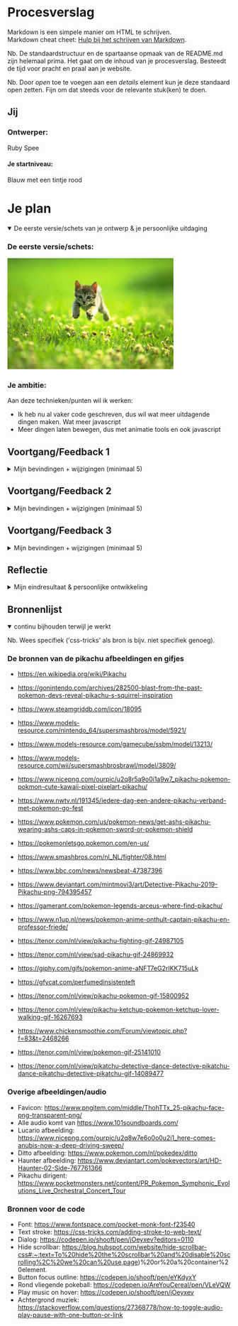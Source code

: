 # Procesverslag
Markdown is een simpele manier om HTML te schrijven.  
Markdown cheat cheet: [Hulp bij het schrijven van Markdown](https://github.com/adam-p/markdown-here/wiki/Markdown-Cheatsheet).

Nb. De standaardstructuur en de spartaanse opmaak van de README.md zijn helemaal prima. Het gaat om de inhoud van je procesverslag. Besteedt de tijd voor pracht en praal aan je website.

Nb. Door *open* toe te voegen aan een *details* element kun je deze standaard open zetten. Fijn om dat steeds voor de relevante stuk(ken) te doen.




## Jij

### Ontwerper:
Ruby Spee

#### Je startniveau:
Blauw met een tintje rood




# Je plan

<details open>
  <summary>De eerste versie/schets van je ontwerp & je persoonlijke uitdaging</summary>

  ### De eerste versie/schets:
  <img src="readme-images/dummy-plaatje.jpg" width="375px" alt="eerste versie/schets">


  ### Je ambitie: 
  Aan deze technieken/punten wil ik werken:
  - Ik heb nu al vaker code geschreven, dus wil wat meer uitdagende dingen maken. Wat meer javascript
  - Meer dingen laten bewegen, dus met animatie tools en ook javascript
 
</details>




## Voortgang/Feedback 1

<details>
  <summary>Mijn bevindingen + wijzigingen (minimaal 5)</summary>

  ### Feedback:
  De feedback die ik van Xavier heb gekregen:
  - Aangezien je de pokemon in het midden ziet met allemaal pokeballen eromheen past het volledig bij dit onderwerp en niet bij iets anders
  - Een uniek kenmerk zijn de pokeballen
  - Misschien leuk dat als  je op de pokemon klikt dat hij dan gaat springen of dat hij een bliksemschicht achter laat
  - Misschien is het leuk om de pokemonball vast te kunnen pakken en naar de pokemon te kunnen gooien
  - Progressive disclosure is toegepast aangezien je eerst een overzicht ziet en later pas de details

  ### Wijzegingen:
  Dit is nog echt mijn eerste schets, dus ik moet alles nog veel beter uitwerken. Voor nu zit alles nog in mijn hoofd alleen, dus moet even of betere schetsen maken of beginnen met code zodat ik goed mijn idee kan overbrengen. 

</details>




## Voortgang/Feedback 2

<details>
  <summary>Mijn bevindingen + wijzigingen (minimaal 5)</summary>
  
  Ik moet nog de paaseieren toevoegen. Dat lukt nog niet, dus dat ga ik deze les vragen aan Sanne. Ik wil graag dat er een pokemon van rechts naar links gaat, onderin het beeld, maar de image wilt niet mee werken. Ik kreeg als feedback dat ik geluid kan gebruiken voor de buttons. Dat wilde ik al gaan doen, dus fijn dat iemand anders ook dat idee heeft. Tijdens de les kregen we een voorbeeld met een pop-up die je krijgt als je de pagina opent en dat er dan een geluidje komt als je erop klikt. Dat wilde ik gaan doen en dat je dan of Pikachu hoort of de titel song van Pokemon. Wat ook een goed punt was, was dat ik soms af en toe nog px gebruik en dat ik beter em of procenten kan gebruiken, dus dat ga ik nog even omrekenen en er em van maken. 

</details>




## Voortgang/Feedback 3

<details>
  <summary>Mijn bevindingen + wijzigingen (minimaal 5)</summary>
  
  ### Bevinding 1:
  Omschrijving van wat er nog niet orde was (tekst en afbeeding(en)).

  #### oplossing:
  Beschrijving hoe je het hebt hebt opgelost of als het niet gelukt is hoe je het zou oplossen (tekst en afbeeding(en)).



  ### Bevinding 2:
  Omschrijving van wat er nog niet orde was (tekst en afbeeding(en)).

  #### oplossing:
  Beschrijving hoe je het hebt hebt opgelost of als het niet gelukt is hoe je het zou oplossen (tekst en afbeeding(en)).



  ### Bevinding 3:
  ...

</details>




## Reflectie

<details>
  <summary>Mijn eindresultaat & persoonlijke ontwikkeling</summary>

  ### Je uitkomst - karakteristiek screenshot(s):
  <img src="readme-images/dummy-plaatje.jpg" width="375px" alt="final ontwerp">


  ### Dit ging goed/Heb ik geleerd: 
  Ik moest in het begin weer heel erg inkomen in het code schrijven. Had het al een tijdje niet meer gedaan, dus moest veel googlen in het begin. Maar na 1 lesje zat dat er wel weer in en ging het opzich wel gemakkelijk. Ik heb ook veel gehaald uit de vorige opdrachten die ik bij Frontend afgelopen jaren heb gedaan, want daar werkte we ook met animaties, custom properties, fonts importeren, veel javescript, dus ik kon nog heel veel halen uit vorige opdrachten. Ik wilde dit keer wat meer proberen, dus niet alleen animaties, maar ook bijvoorbeeld geluid en proberen wat moeilijkere javascript te gebruiken. Al vind ik het nog steeds lastig om eigen javascript te schrijven, weet nooit precies te volgorde van hoe je het moet schrijven. Uiteindelijk snap ik wel wat er staat in code taal, maar het zelf schrijven is nog een dingetje. Daarom heb ik ook hulp daarbij gevraagd aan Sanne en Sam. Het leukste wat ik het geleerd is hoe je een geluidje toevoegt aan een hover, dat maakt het meteen wat leuker en interactief en de code om een image te laten verschijnen als je op een button klikt. 

  <img src="readme-images/code-pikachu.png" width="375px" alt="bummer">


  ### Dit was lastig/Is niet gelukt:
  Wat ik ook al hierboven zei, is dat ik het nog steeds lastig vind om zelf code in javascript te schrijven, snap nog steeds niet helemaal wat dan de volgorde is. Ik begrijp de code wel en wat er staat. Net als de code om de Pikachu images te laten verschijnen door middel van een button, die code heeft Sanne geschreven, maar snap wel wat er staat, maar zelf had ik hier niet op gekomen.
  Wat ik heel graag nog had willen toevoegen is een pop-up met informatie over Pikachu, bijvoorbeeld over welke game of seizoen het dan gaat, wie de maker is, leuke weetjes etc. Ik had al alles bijna helemaal af toen ik met dat idee kwam en heb verschillende manier gevonden om dat te doen, dus pop-up, maar bij alle manieren moest ik al mijn geschreven code (mijn volledige html en javascript) helemaal aanpassen. Dat vond ik wat te veel werk en ik wilde ook niet dat de code het niet meer deed. Tuurlijk had ik dan de back-up van Github nog, maar ja, wilde het niet verpesten. Wat ik onder andere wilde proberen is een button on de Pikachu image en als je daar op klikt, komt er informatie tevoorschijn. Alleen ik wist eigenlijk totaal niet hoe ik dat zou moeten doen, want wist niet of je met 1 button, verschillende pop-ups kon laten zien. Een andere manier was een dialog te gebruiken, net als bij m'n begin scherm, alleen dan moest ik al mijn code herschrijven. De laatste manier had ik met Maxime gesprokken, want zij had ook pop-ups gebruikt in haar Mario spelletje en die vond ik er echt goed uitzien. Zij had gebruik gemaakt van een div met daarin dat de informatie en als je op de image klikt, kwam de pop-up tevoorschijn. Alleen hier was het ook weer zo, dat ik dan alles moest herschrijven. Dus dat is me helaas niet gelukt, maar wel goed voor de volgende keer, dat ik goed moet nadenken over mijn idee en wat ik wil maken en dat ik niet op het laatste moment iets wil toevoegen, waardoor ik alles opnieuw mag gaan schrijven.
  Ik heb ook altijd als ik met code ga werken, dat ik dan echt de grootste idee heb voor de opdracht, maar dan moet ik ook nog die ideeën uitvoeren en dat is vaak het lastige. Ook voor deze opdracht. Ik had nog best wel wat idee, vooral in het begin, maar meeste heb ik niet uitgevoerd, want geen IDEE hoe dat moet. Ik wilde bijvoorbeeld dat je op een pokeball klikt (dus de button waar je op klikt en dat je dan Pikachu krijgt te zien) en dan ie dan veranderd naar een open pokeball, alsof Pikachu eruit is gekomen. En daarbij wilde ik ook dat je dan een flits ziet, net zoals bij een echte pokeball, dus dat je scherm even wit wordt. Uteindelijk heb ik het maar bij een idee gehouden, want heb wel gegoogled naar bijvoorbeeld die licht flits, maar vond helemaal niks. Ja, hoe je een image laat flitsen, maar niet je hele scherm. 

  <img src="readme-images/pokeball.png" width="375px" alt="bummer">
</details>




## Bronnenlijst

<details open>
<summary>continu bijhouden terwijl je werkt</summary>

Nb. Wees specifiek ('css-tricks' als bron is bijv. niet specifiek genoeg).

### De bronnen van de pikachu afbeeldingen en gifjes
- https://en.wikipedia.org/wiki/Pikachu 
- https://gonintendo.com/archives/282500-blast-from-the-past-pokemon-devs-reveal-pikachu-s-squirrel-inspiration
- https://www.steamgriddb.com/icon/18095
- https://www.models-resource.com/nintendo_64/supersmashbros/model/5921/
- https://www.models-resource.com/gamecube/ssbm/model/13213/
- https://www.models-resource.com/wii/supersmashbrosbrawl/model/3809/
- https://www.nicepng.com/ourpic/u2q8r5a9o0i1a9w7_pikachu-pokemon-pokmon-cute-kawaii-pixel-pixelart-pikachu/
- https://www.nwtv.nl/191345/iedere-dag-een-andere-pikachu-verband-met-pokemon-go-fest
- https://www.pokemon.com/us/pokemon-news/get-ashs-pikachu-wearing-ashs-caps-in-pokemon-sword-or-pokemon-shield
- https://pokemonletsgo.pokemon.com/en-us/
- https://www.smashbros.com/nl_NL/fighter/08.html
- https://www.bbc.com/news/newsbeat-47387396
- https://www.deviantart.com/mintmovi3/art/Detective-Pikachu-2019-Pikachu-png-794395457
- https://gamerant.com/pokemon-legends-arceus-where-find-pikachu/
- https://www.n1up.nl/news/pokemon-anime-onthult-captain-pikachu-en-professor-friede/

- https://tenor.com/nl/view/pikachu-fighting-gif-24987105
- https://tenor.com/nl/view/sad-pikachu-gif-24869932
- https://giphy.com/gifs/pokemon-anime-aNFT7eG2rIKK715uLk
- https://gfycat.com/perfumedinsistenteft
- https://tenor.com/nl/view/pikachu-pokemon-gif-15800952
- https://tenor.com/nl/view/pikachu-ketchup-pokemon-ketchup-lover-walking-gif-16267693
- https://www.chickensmoothie.com/Forum/viewtopic.php?f=83&t=2468266
- https://tenor.com/nl/view/pokemon-gif-25141010
- https://tenor.com/nl/view/pikatchu-detective-dance-detective-pikatchu-dance-pikatchu-detective-pikatchu-gif-14089477

### Overige afbeeldingen/audio
- Favicon: https://www.pngitem.com/middle/ThohTTx_25-pikachu-face-png-transparent-png/
- Alle audio komt van https://www.101soundboards.com/
- Lucario afbeelding: https://www.nicepng.com/ourpic/u2q8w7e6o0o0u2i1_here-comes-anubis-now-a-deep-driving-sweep/
- Ditto afbeelding: https://www.pokemon.com/nl/pokedex/ditto
- Haunter afbeelding: https://www.deviantart.com/pokevectors/art/HD-Haunter-02-Side-767761366
- Pikachu dirigent: https://www.pocketmonsters.net/content/PR_Pokemon_Symphonic_Evolutions_Live_Orchestral_Concert_Tour 

### Bronnen voor de code
- Font: https://www.fontspace.com/pocket-monk-font-f23540
- Text stroke: https://css-tricks.com/adding-stroke-to-web-text/
- Dialog: https://codepen.io/shooft/pen/jOeyxev?editors=0110
- Hide scrollbar: https://blog.hubspot.com/website/hide-scrollbar-css#:~:text=To%20hide%20the%20scrollbar%20and%20disable%20scrolling%2C%20we%20can%20use,page)%20or%20a%20container%20element.
- Button focus outline: https://codepen.io/shooft/pen/eYKdyxY
- Rond vliegende pokeball: https://codepen.io/AreYouCereal/pen/VLeVQW
- Play music on hover: https://codepen.io/shooft/pen/jOeyxev
- Achtergrond muziek: https://stackoverflow.com/questions/27368778/how-to-toggle-audio-play-pause-with-one-button-or-link

</details>